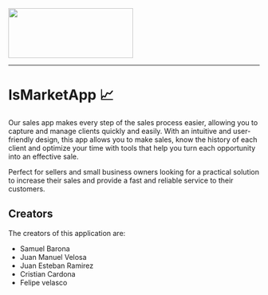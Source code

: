 <img src=https://www.icesi.edu.co/buscar-personas/assets/img/ban-icesi.png width="250" height="100" align="center">


-------------------

# IsMarketApp 📈

Our sales app makes every step of the sales process easier, allowing you to capture and manage clients quickly and easily. With an intuitive and user-friendly design, this app allows you to make sales, know the history of each client and optimize your time with tools that help you turn each opportunity into an effective sale.

Perfect for sellers and small business owners looking for a practical solution to increase their sales and provide a fast and reliable service to their customers.

## Creators 
The creators of this application are:
- Samuel Barona
- Juan Manuel Velosa
- Juan Esteban Ramirez
- Cristian Cardona
- Felipe velasco
